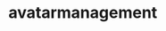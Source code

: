 #  avatarmanagement

<api-endpoint openapi-path="../../specifications/avatars.json" method="GET" endpoint="/avatar-management/f2fcc6ee-4baa-45f2-a52f-7de82ba836aa"/>